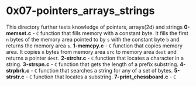 # 0x07-pointers_arrays_strings
This directory further tests knowledge of pointers, arrays(2d) and strings
**0-memset.c** - `C` function that fills memory with a constant byte. It fills the first `n` bytes of the memory area pointed to by `s` with the constant byte `b` and returns the memory area `s`.
**1-memcpy.c** - `C` function that copies memory area. It copies `n` bytes from memory area `src` to memory area `dest` and returns a pointer `dest`.
**2-strchr.c** - `C` function that locates a character in a string.
**3-strspn.c** - `C` function that gets the length of a prefix substring.
**4-strpbrk.c** - `C` function that searches a string for any of a set of bytes.
**5-strstr.c** - `C` function that locates a substring.
**7-print_chessboard.c** - `C`  
